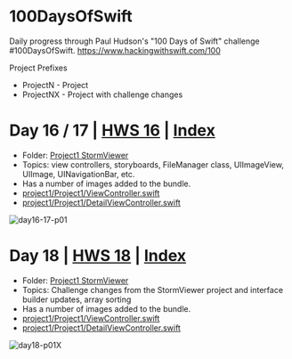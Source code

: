 # 100DaysOfSwift
Daily progress through Paul Hudson's "100 Days of Swift" challenge #100DaysOfSwift. https://www.hackingwithswift.com/100

Project Prefixes
* ProjectN - Project
* ProjectNX - Project with challenge changes


# Day 16 / 17 | [HWS 16](https://www.hackingwithswift.com/100/16) | [Index](https://github.com/jeanyvesgarcin/100DaysOfSwift/blob/main/README.md)

- Folder: [Project1 StormViewer](https://github.com/jeanyvesgarcin/100DaysOfSwift/tree/main/project1) 
- Topics: view controllers, storyboards, FileManager class, UIImageView, UIImage, UINavigationBar, etc.
- Has a number of images added to the bundle.
- [project1/Project1/ViewController.swift](https://github.com/jeanyvesgarcin/100DaysOfSwift/blob/1580a00fc0649a223e5bc4c93322b4d5bf6f4970/project1/Project1/ViewController.swift)
- [project1/Project1/DetailViewController.swift](https://github.com/jeanyvesgarcin/100DaysOfSwift/blob/91de5df7405eb09091e01708790c12c5047d024a/project1/Project1/DetailViewController.swift)
 
![day16-17-p01](https://user-images.githubusercontent.com/114491721/234867458-32141f26-625e-4e12-b721-348275a4a97d.gif)


# Day 18 | [HWS 18](https://www.hackingwithswift.com/100/18) | [Index](https://github.com/jeanyvesgarcin/100DaysOfSwift/blob/main/README.md)

- Folder: [Project1 StormViewer](https://github.com/jeanyvesgarcin/100DaysOfSwift/tree/main/project1X) 
- Topics: Challenge changes from the StormViewer project and interface builder updates, array sorting
- Has a number of images added to the bundle.
- [project1/Project1/ViewController.swift](https://github.com/jeanyvesgarcin/100DaysOfSwift/blob/dcb8d1558dc68e509b957407e832aa05e01f57a8/project1X/Project1/ViewController.swift)
- [project1/Project1/DetailViewController.swift](https://github.com/jeanyvesgarcin/100DaysOfSwift/blob/dcb8d1558dc68e509b957407e832aa05e01f57a8/project1X/Project1/DetailViewController.swift)
 
![day18-p01X](https://user-images.githubusercontent.com/114491721/234869257-3d4ca185-6359-4ed2-a5ae-d17e24c9098a.gif)
